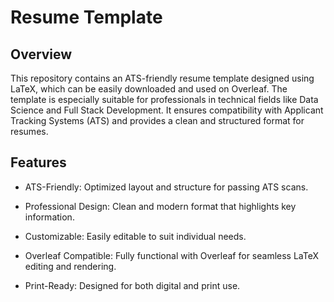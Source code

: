 <h1>Resume Template</h1>

<h2>Overview</h2>

This repository contains an ATS-friendly resume template designed using LaTeX, which can be easily downloaded and used on Overleaf. The template is especially suitable for professionals in technical fields like Data Science and Full Stack Development. It ensures compatibility with Applicant Tracking Systems (ATS) and provides a clean and structured format for resumes.

<h2>Features</h2>

- ATS-Friendly: Optimized layout and structure for passing ATS scans.

- Professional Design: Clean and modern format that highlights key information.
  
- Customizable: Easily editable to suit individual needs.
  
- Overleaf Compatible: Fully functional with Overleaf for seamless LaTeX editing and rendering.
  
- Print-Ready: Designed for both digital and print use.

